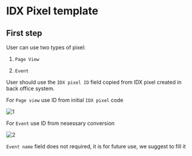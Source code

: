 # IDX Pixel template

## First step

User can use two types of pixel:

1. `Page View`

2. `Event`

User should use the `IDX pixel ID` field copied from IDX pixel created in back office system.

For `Page view` use ID from initial `IDX pixel` code

![1](https://cf.dxmcdn.com/dta/images/1.png "Screenshot 1")

For `Event` use ID from nesessary conversion

![2](https://cf.dxmcdn.com/dta/images/2.png "Screenshot 2")

`Event name` field does not required, it is for future use, we suggest to fill it
